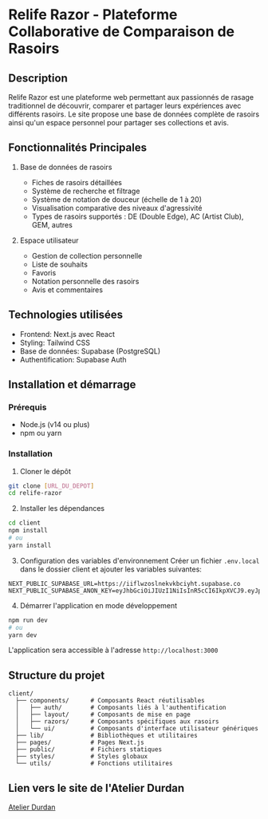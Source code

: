 # Relife Razor - Plateforme Collaborative de Comparaison de Rasoirs

## Description
Relife Razor est une plateforme web permettant aux passionnés de rasage traditionnel de découvrir, comparer et partager leurs expériences avec différents rasoirs. Le site propose une base de données complète de rasoirs ainsi qu'un espace personnel pour partager ses collections et avis.

## Fonctionnalités Principales
1. Base de données de rasoirs
   - Fiches de rasoirs détaillées
   - Système de recherche et filtrage
   - Système de notation de douceur (échelle de 1 à 20)
   - Visualisation comparative des niveaux d'agressivité
   - Types de rasoirs supportés : DE (Double Edge), AC (Artist Club), GEM, autres

2. Espace utilisateur
   - Gestion de collection personnelle
   - Liste de souhaits
   - Favoris
   - Notation personnelle des rasoirs
   - Avis et commentaires

## Technologies utilisées
- Frontend: Next.js avec React
- Styling: Tailwind CSS
- Base de données: Supabase (PostgreSQL)
- Authentification: Supabase Auth

## Installation et démarrage

### Prérequis
- Node.js (v14 ou plus)
- npm ou yarn

### Installation
1. Cloner le dépôt
```bash
git clone [URL_DU_DEPOT]
cd relife-razor
```

2. Installer les dépendances
```bash
cd client
npm install
# ou
yarn install
```

3. Configuration des variables d'environnement
Créer un fichier `.env.local` dans le dossier client et ajouter les variables suivantes:
```
NEXT_PUBLIC_SUPABASE_URL=https://iiflwzoslnekvkbciyht.supabase.co
NEXT_PUBLIC_SUPABASE_ANON_KEY=eyJhbGciOiJIUzI1NiIsInR5cCI6IkpXVCJ9.eyJpc3MiOiJzdXBhYmFzZSIsInJlZiI6ImlpZmx3em9zbG5la3ZrYmNpeWh0Iiwicm9sZSI6ImFub24iLCJpYXQiOjE3NDA2NDQ3NzAsImV4cCI6MjA1NjIyMDc3MH0.LAQXtRwrRXI0J4QU41osqVhoyRh0jPSoko208uDupIA
```

4. Démarrer l'application en mode développement
```bash
npm run dev
# ou
yarn dev
```

L'application sera accessible à l'adresse `http://localhost:3000`

## Structure du projet
```
client/
  ├── components/      # Composants React réutilisables
  │   ├── auth/        # Composants liés à l'authentification
  │   ├── layout/      # Composants de mise en page
  │   ├── razors/      # Composants spécifiques aux rasoirs
  │   └── ui/          # Composants d'interface utilisateur génériques
  ├── lib/             # Bibliothèques et utilitaires
  ├── pages/           # Pages Next.js
  ├── public/          # Fichiers statiques
  ├── styles/          # Styles globaux
  └── utils/           # Fonctions utilitaires
```

## Lien vers le site de l'Atelier Durdan
[Atelier Durdan](https://atelierdurdan.com/en)
